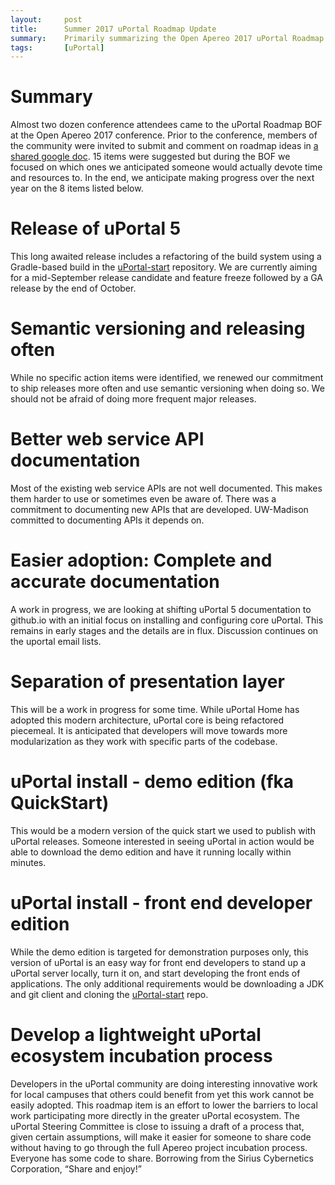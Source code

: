 ```yaml
---
layout:     post
title:      Summer 2017 uPortal Roadmap Update
summary:    Primarily summarizing the Open Apereo 2017 uPortal Roadmap BOF.
tags:       [uPortal]
---
```


# Summary
Almost two dozen conference attendees came to the uPortal Roadmap BOF at the Open Apereo 2017 conference. Prior to the conference, members of the community were invited to submit and comment on roadmap ideas in [a shared google doc](https://goo.gl/wZ7VTC). 15 items were suggested but during the BOF we focused on which ones we anticipated someone would actually devote time and resources to. In the end, we anticipate making progress over the next year on the 8 items listed below.

# Release of uPortal 5
This long awaited release includes a refactoring of the build system using a Gradle-based build in the [uPortal-start][] repository. We are currently aiming for a mid-September release candidate and feature freeze followed by a GA release by the end of October.

# Semantic versioning and releasing often
While no specific action items were identified, we renewed our commitment to ship releases more often and use semantic versioning when doing so. We should not be afraid of doing more frequent major releases.

# Better web service API documentation
Most of the existing web service APIs are not well documented. This makes them harder to use or sometimes even be aware of. There was a commitment to documenting new APIs that are developed. UW-Madison committed to documenting APIs it depends on.

# Easier adoption: Complete and accurate documentation
A work in progress, we are looking at shifting uPortal 5 documentation to github.io with an initial focus on installing and configuring core uPortal. This remains in early stages and the details are in flux. Discussion continues on the uportal email lists.

# Separation of presentation layer
This will be a work in progress for some time. While uPortal Home has adopted this modern architecture, uPortal core is being refactored piecemeal. It is anticipated that developers will move towards more modularization as they work with specific parts of the codebase.

# uPortal install - demo edition (fka QuickStart)
This would be a modern version of the quick start we used to publish with uPortal releases. Someone interested in seeing uPortal in action would be able to download the demo edition and have it running locally within minutes. 

# uPortal install - front end developer edition
While the demo edition is targeted for demonstration purposes only, this version of uPortal is an easy way for front end developers to stand up a uPortal server locally, turn it on, and start developing the front ends of applications. The only additional requirements would be downloading a JDK and git client and cloning the [uPortal-start][] repo.

# Develop a lightweight uPortal ecosystem incubation process
Developers in the uPortal community are doing interesting innovative work for local campuses that others could benefit from yet this work cannot be easily adopted. This roadmap item is an effort to lower the barriers to local work participating more directly in the greater uPortal ecosystem. The uPortal Steering Committee is close to issuing a draft of a process that, given certain assumptions, will make it easier for someone to share code without having to go through the full Apereo project incubation process. Everyone has some code to share. Borrowing from the Sirius Cybernetics Corporation, “Share and enjoy!”

[uPortal-start]: https://github.com/Jasig/uPortal-start

